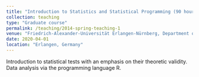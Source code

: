 ```yaml
---
title: "Introduction to Statistics and Statistical Programming (90 hours of teaching from 2020 to 2023)"
collection: teaching
type: "Graduate course"
permalink: /teaching/2014-spring-teaching-1
venue: "Friedrich-Alexander-Universität Erlangen-Nürnberg, Department of Mathematics"
date: 2020-04-01
location: "Erlangen, Germany"
---
```


Introduction to statistical tests with an emphasis on their theoretic validity. Data analysis via the programming language R.
